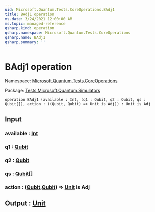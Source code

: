 ```yaml
---
uid: Microsoft.Quantum.Tests.CoreOperations.BAdj1
title: BAdj1 operation
ms.date: 3/24/2021 12:00:00 AM
ms.topic: managed-reference
qsharp.kind: operation
qsharp.namespace: Microsoft.Quantum.Tests.CoreOperations
qsharp.name: BAdj1
qsharp.summary: ''
---
```


# BAdj1 operation

Namespace: [Microsoft.Quantum.Tests.CoreOperations](xref:Microsoft.Quantum.Tests.CoreOperations)

Package: [Tests.Microsoft.Quantum.Simulators](https://nuget.org/packages/Tests.Microsoft.Quantum.Simulators)




```qsharp
operation BAdj1 (available : Int, (q1 : Qubit, q2 : Qubit, qs : Qubit[]), action : ((Qubit, Qubit) => Unit is Adj)) : Unit is Adj
```


## Input

### available : [Int](xref:microsoft.quantum.lang-ref.int)




### q1 : [Qubit](xref:microsoft.quantum.lang-ref.qubit)




### q2 : [Qubit](xref:microsoft.quantum.lang-ref.qubit)




### qs : [Qubit](xref:microsoft.quantum.lang-ref.qubit)[]




### action : ([Qubit](xref:microsoft.quantum.lang-ref.qubit),[Qubit](xref:microsoft.quantum.lang-ref.qubit)) => [Unit](xref:microsoft.quantum.lang-ref.unit)  is Adj





## Output : [Unit](xref:microsoft.quantum.lang-ref.unit)

